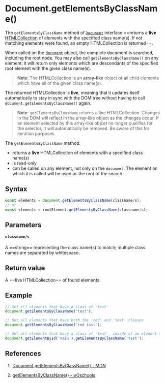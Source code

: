 # Document.getElementsByClassName()

The `getElementsByClassName` method of [`Document`](https://developer.mozilla.org/en-US/docs/Web/API/Document) interface ==returns a **live** [HTMLCollection](https://developer.mozilla.org/en-US/docs/Web/API/HTMLCollection) of elements with the specified class name(s). If not matching elements were found, an empty HTMLCollection is returned==.

When called on the [`document`](https://developer.mozilla.org/en-US/docs/Web/API/Document) object, the complete document is searched, including the root node. You may also call `getElementsByClassName()` on any element; it will return only elements which are descendants of the specified root element with the given class name(s).

> **Note**: The HTMLCollection is an **array-like** object of all child elements which have all of the given class name(s).

The returned HTMLCollection is **live**, meaning that it updates itself automatically to stay in sync with the DOM tree without having to call `document.getElementsByClassName()` again.

> **Note**: `getElementsByClassName` returns a live HTMLCollection. Changes in the DOM will reflect in the array-like object as the changes occur. If an element selected by this array-like objcet no longer qualifies for the selector, it will automatically be removed. Be aware of this for iteration purposes.

The `getElementsByClassName` method:

- returns a **live** HTMLCollection of elements with a specified class name(s)
- is read-only
- can be called on any element, not only on the `document`. The element on which it is called will be used as the root of the search

## Syntax

```js
const elements = document.getElementsByClassName(classname/s);
// or
const elements = rootElement.getElementsByClassName(classname/s);
```

## Parameters

#### `classname/s`

A ==string== representing the class name(s) to match; multiple class names are separated by whitespace.

## Return value

A ==live HTMLCollection== of found elements.

## Example

```js
// Get all elements that have a class of 'test'
document.getElementsByClassName('test');

// Get all elements that have both the 'red' and 'test' classes
document.getElementsByClassName('red test');

// Get all elements that have a class of 'test', inside of an element that has the ID of 'main'
document.getElementById('main').getElementsByClassName('test');
```

## References

1. [Document.getElementsByClassName() - MDN](https://developer.mozilla.org/en-US/docs/Web/API/Document/getElementsByClassName)

2. [getElementsByClassName() - w3schools](https://www.w3schools.com/jsref/met_document_getelementsbyclassname.asp)
